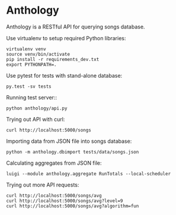 # Anthology
Anthology is a RESTful API for querying songs database.

Use virtualenv to setup required Python libraries:

```shell
virtualenv venv
source venv/bin/activate
pip install -r requirements_dev.txt
export PYTHONPATH=.
```

Use pytest for tests with stand-alone database:

  ```shell
  py.test -sv tests
  ```

Running test server::

  ```shell
  python anthology/api.py
  ```

Trying out API with curl:

  ```shell
  curl http://localhost:5000/songs
  ```

Importing data from JSON file into songs database:

  ```shell
  python -m anthology.dbimport tests/data/songs.json
  ```

Calculating aggregates from JSON file:

  ```shell
  luigi --module anthology.aggregate RunTotals --local-scheduler
  ```

Trying out more API requests:

  ```shell
  curl http://localhost:5000/songs/avg
  curl http://localhost:5000/songs/avg?level=9
  curl http://localhost:5000/songs/avg?algorithm=fun
  ```
